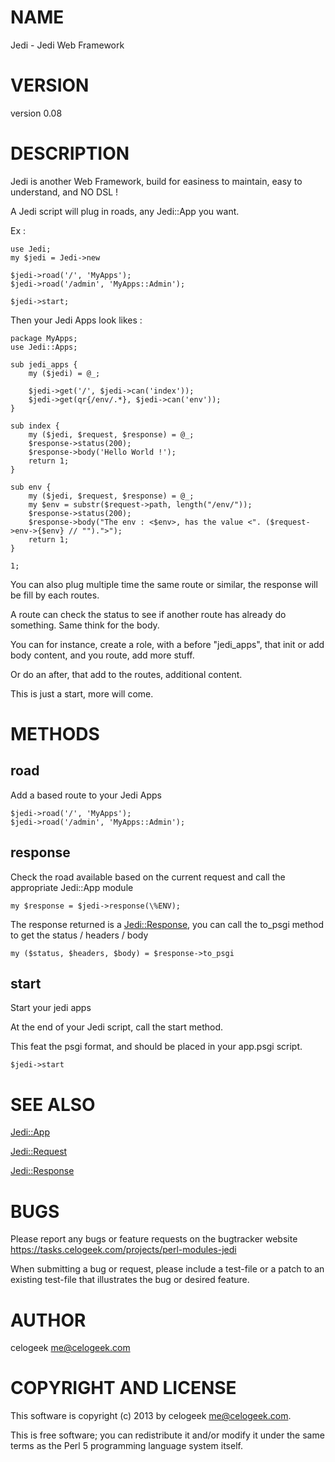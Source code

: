 # NAME

Jedi - Jedi Web Framework

# VERSION

version 0.08

# DESCRIPTION

Jedi is another Web Framework, build for easiness to maintain, easy to understand, and NO DSL !

A Jedi script will plug in roads, any Jedi::App you want.

Ex :

    use Jedi;
    my $jedi = Jedi->new

    $jedi->road('/', 'MyApps');
    $jedi->road('/admin', 'MyApps::Admin');

    $jedi->start;

Then your Jedi Apps look likes :

	package MyApps;
	use Jedi::Apps;

	sub jedi_apps {
		my ($jedi) = @_;

		$jedi->get('/', $jedi->can('index'));
		$jedi->get(qr{/env/.*}, $jedi->can('env'));
	}

	sub index {
		my ($jedi, $request, $response) = @_;
		$response->status(200);
		$response->body('Hello World !');
		return 1;
	}

	sub env {
		my ($jedi, $request, $response) = @_;
		my $env = substr($request->path, length("/env/"));
		$response->status(200);
		$response->body("The env : <$env>, has the value <". ($request->env->{$env} // "").">");
		return 1;
	}

	1;

You can also plug multiple time the same route or similar, the response will be fill by each routes.

A route can check the status to see if another route has already do something. Same think for the body.

You can for instance, create a role, with a before "jedi\_apps", that init or add body content, and you route, add more stuff.

Or do an after, that add to the routes, additional content.

This is just a start, more will come.

# METHODS

## road

Add a based route to your Jedi Apps

	$jedi->road('/', 'MyApps');
	$jedi->road('/admin', 'MyApps::Admin');

## response

Check the road available based on the current request and call the appropriate Jedi::App module

	my $response = $jedi->response(\%ENV);

The response returned is a [Jedi::Response](http://search.cpan.org/perldoc?Jedi::Response), you can call the to\_psgi method to get the status / headers / body

	my ($status, $headers, $body) = $response->to_psgi

## start

Start your jedi apps

At the end of your Jedi script, call the start method.

This feat the psgi format, and should be placed in your app.psgi script.

	$jedi->start

# SEE ALSO

[Jedi::App](http://search.cpan.org/perldoc?Jedi::App)

[Jedi::Request](http://search.cpan.org/perldoc?Jedi::Request)

[Jedi::Response](http://search.cpan.org/perldoc?Jedi::Response)

# BUGS

Please report any bugs or feature requests on the bugtracker website
https://tasks.celogeek.com/projects/perl-modules-jedi

When submitting a bug or request, please include a test-file or a
patch to an existing test-file that illustrates the bug or desired
feature.

# AUTHOR

celogeek <me@celogeek.com>

# COPYRIGHT AND LICENSE

This software is copyright (c) 2013 by celogeek <me@celogeek.com>.

This is free software; you can redistribute it and/or modify it under
the same terms as the Perl 5 programming language system itself.
